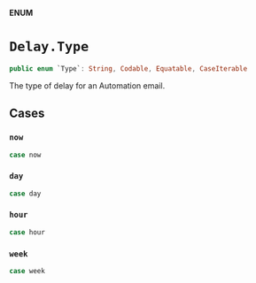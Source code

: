 **ENUM**

# `Delay.Type`

```swift
public enum `Type`: String, Codable, Equatable, CaseIterable
```

The type of delay for an Automation email.

## Cases
### `now`

```swift
case now
```

### `day`

```swift
case day
```

### `hour`

```swift
case hour
```

### `week`

```swift
case week
```
